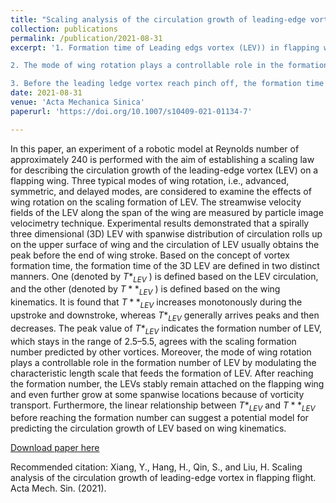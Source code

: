 ```yaml
---
title: "Scaling analysis of the circulation growth of leading-edge vortex in flapping flight"
collection: publications
permalink: /publication/2021-08-31
excerpt: '1. Formation time of Leading edgs vortex (LEV)) in flapping wings experiment stays in the range of 2.5–5.5, agrees with the scaling formation number predicted by other vortices; 

2. The mode of wing rotation plays a controllable role in the formation number of LEV by modulating the characteristic length scale that feeds the formation of LEV. After reaching the formation number, the LEVs stably remain attached on the flapping wing and even further grow at some spanwise locations because of vorticity transport;

3. Before the leading ledge vortex reach pinch off, the formation time calculated by the circulation of the LEV has a linear relationship with the formation time predicted by the kinematics of flapping wings, which implies the circulation growth of LEV can be predicted based on wing kinematics.'
date: 2021-08-31
venue: 'Acta Mechanica Sinica'
paperurl: 'https://doi.org/10.1007/s10409-021-01134-7'

---
```

In this paper, an experiment of a robotic model at Reynolds number of approximately 240 is performed with the aim of establishing a scaling law for describing the circulation growth of the leading-edge vortex (LEV) on a flapping wing. Three typical modes of wing rotation, i.e., advanced, symmetric, and delayed modes, are considered to examine the effects of wing rotation on the scaling formation of LEV. The streamwise velocity fields of the LEV along the span of the wing are measured by particle image velocimetry technique. Experimental results demonstrated that a spirally three dimensional (3D) LEV with spanwise distribution of circulation rolls up on the upper surface of wing and the circulation of LEV usually obtains the peak before the end of wing stroke. Based on the concept of vortex formation time, the formation time of the 3D LEV are defined in two distinct manners. One (denoted by $T*_{LEV}$ ) is defined based on the LEV circulation,
and the other (denoted by $T**_{LEV}$ ) is defined based on the wing kinematics.
It is found that $T**_{LEV}$ increases monotonously during the upstroke and downstroke,
whereas $T*_{LEV}$ generally arrives peaks and then decreases.
The peak value of $T*_{LEV}$ indicates the formation number of LEV, which stays in the range of 2.5–5.5, agrees with the scaling formation number predicted by other vortices. Moreover, the mode of wing rotation plays a controllable role in the formation number of LEV by modulating the characteristic length scale that feeds the formation of LEV. After reaching the formation number, the LEVs stably remain attached on the flapping wing and even further grow at some spanwise locations because of vorticity transport. 
Furthermore, the linear relationship between $T*_{LEV}$ 
and $T**_{LEV}$ before reaching the formation number can suggest a potential model for predicting the circulation growth of LEV based on wing kinematics.


[Download paper here](https://doi.org/10.1007/s10409-021-01134-7)

Recommended citation: Xiang, Y., Hang, H., Qin, S., and Liu, H. Scaling analysis of the circulation growth of leading-edge vortex in flapping flight. Acta Mech. Sin. (2021).